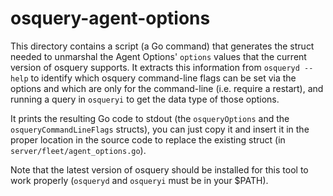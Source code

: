 # osquery-agent-options

This directory contains a script (a Go command) that generates the struct needed to unmarshal the Agent Options' `options` values that the current version of osquery supports. It extracts this information from `osqueryd --help` to identify which osquery command-line flags can be set via the options and which are only for the command-line (i.e. require a restart), and running a query in `osqueryi` to get the data type of those options.

It prints the resulting Go code to stdout (the `osqueryOptions` and the `osqueryCommandLineFlags` structs), you can just copy it and insert it in the proper location in the source code to replace the existing struct (in `server/fleet/agent_options.go`).

Note that the latest version of osquery should be installed for this tool to work properly (`osqueryd` and `osqueryi` must be in your $PATH).
